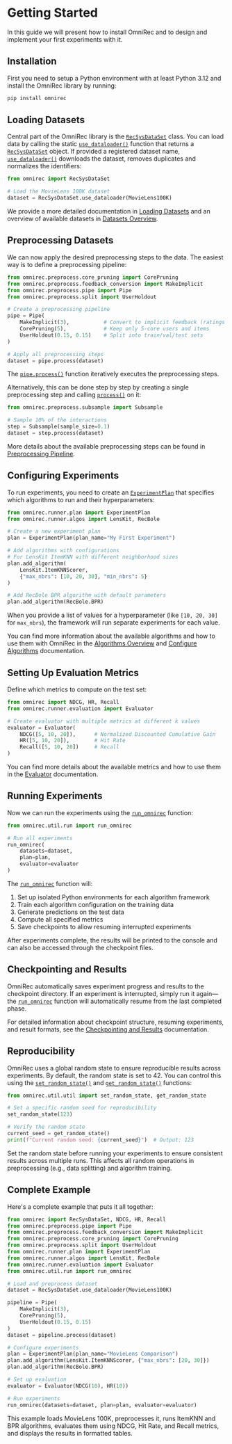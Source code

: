 # Getting Started

In this guide we will present how to install OmniRec and to design and implement your first experiments with it.

## Installation

First you need to setup a Python environment with at least Python 3.12 and install the OmniRec library by running:

```bash
pip install omnirec
```

## Loading Datasets

Central part of the OmniRec library is the [`RecSysDataSet`](API_references.md#omnirec.recsys_data_set.RecSysDataSet) class. You can load data by calling the static [`use_dataloader()`](API_references.md#omnirec.recsys_data_set.RecSysDataSet) function that returns a [`RecSysDataSet`](API_references.md#omnirec.recsys_data_set.RecSysDataSet) object. If provided a registered dataset name, [`use_dataloader()`](API_references.md#omnirec.recsys_data_set.RecSysDataSet) downloads the dataset, removes duplicates and normalizes the identifiers:

```python
from omnirec import RecSysDataSet

# Load the MovieLens 100K dataset
dataset = RecSysDataSet.use_dataloader(MovieLens100K)
```

We provide a more detailed documentation in [Loading Datasets](loading_datasets.md) and an overview of available datasets in [Datasets Overview](datasets_overview.md).

## Preprocessing Datasets

We can now apply the desired preprocessing steps to the data. The easiest way is to define a preprocessing pipeline:

```python
from omnirec.preprocess.core_pruning import CorePruning
from omnirec.preprocess.feedback_conversion import MakeImplicit
from omnirec.preprocess.pipe import Pipe
from omnirec.preprocess.split import UserHoldout

# Create a preprocessing pipeline
pipe = Pipe(
    MakeImplicit(3),           # Convert to implicit feedback (ratings >= 3)
    CorePruning(5),            # Keep only 5-core users and items
    UserHoldout(0.15, 0.15)    # Split into train/val/test sets
)

# Apply all preprocessing steps
dataset = pipe.process(dataset)
```

The [`pipe.process()`](API_references.md#omnirec.preprocess.pipe.Pipe) function iteratively executes the preprocessing steps.

Alternatively, this can be done step by step by creating a single preprocessing step and calling [`process()`](API_references.md#omnirec.preprocess.subsample.Subsample) on it:

```python
from omnirec.preprocess.subsample import Subsample

# Sample 10% of the interactions
step = Subsample(sample_size=0.1)
dataset = step.process(dataset)
```

More details about the available preprocessing steps can be found in [Preprocessing Pipeline](preprocessing.md).

## Configuring Experiments

To run experiments, you need to create an [`ExperimentPlan`](API_references.md#omnirec.runner.plan.ExperimentPlan) that specifies which algorithms to run and their hyperparameters:

```python
from omnirec.runner.plan import ExperimentPlan
from omnirec.runner.algos import LensKit, RecBole

# Create a new experiment plan
plan = ExperimentPlan(plan_name="My First Experiment")

# Add algorithms with configurations
# For LensKit ItemKNN with different neighborhood sizes
plan.add_algorithm(
    LensKit.ItemKNNScorer,
    {"max_nbrs": [10, 20, 30], "min_nbrs": 5}
)

# Add RecBole BPR algorithm with default parameters
plan.add_algorithm(RecBole.BPR)
```

When you provide a list of values for a hyperparameter (like `[10, 20, 30]` for `max_nbrs`), the framework will run separate experiments for each value.

You can find more information about the available algorithms and how to use them with OmniRec in the [Algorithms Overview](algorithms_overview.md) and [Configure Algorithms](conf_algo.md) documentation.

## Setting Up Evaluation Metrics

Define which metrics to compute on the test set:

```python
from omnirec import NDCG, HR, Recall
from omnirec.runner.evaluation import Evaluator

# Create evaluator with multiple metrics at different k values
evaluator = Evaluator(
    NDCG([5, 10, 20]),      # Normalized Discounted Cumulative Gain
    HR([5, 10, 20]),        # Hit Rate
    Recall([5, 10, 20])     # Recall
)
```
You can find more details about the available metrics and how to use them in the [Evaluator](evaluator.md) documentation.

## Running Experiments

Now we can run the experiments using the [`run_omnirec`](API_references.md#omnirec.util.run.run_omnirec) function:

```python
from omnirec.util.run import run_omnirec

# Run all experiments
run_omnirec(
    datasets=dataset,
    plan=plan,
    evaluator=evaluator
)
```

The [`run_omnirec`](API_references.md#omnirec.util.run.run_omnirec) function will:

1. Set up isolated Python environments for each algorithm framework
2. Train each algorithm configuration on the training data
3. Generate predictions on the test data
4. Compute all specified metrics
5. Save checkpoints to allow resuming interrupted experiments

After experiments complete, the results will be printed to the console and can also be accessed through the checkpoint files.

## Checkpointing and Results

OmniRec automatically saves experiment progress and results to the checkpoint directory. If an experiment is interrupted, simply run it again—the [`run_omnirec`](API_references.md#omnirec.util.run.run_omnirec) function will automatically resume from the last completed phase.

For detailed information about checkpoint structure, resuming experiments, and result formats, see the [Checkpointing and Results](checkpointing.md) documentation.

## Reproducibility

OmniRec uses a global random state to ensure reproducible results across experiments. By default, the random state is set to 42. You can control this using the [`set_random_state()`](API_references.md#omnirec.util.util.set_random_state) and [`get_random_state()`](API_references.md#omnirec.util.util.get_random_state) functions:

```python
from omnirec.util.util import set_random_state, get_random_state

# Set a specific random seed for reproducibility
set_random_state(123)

# Verify the random state
current_seed = get_random_state()
print(f"Current random seed: {current_seed}")  # Output: 123
```

Set the random state before running your experiments to ensure consistent results across multiple runs. This affects all random operations in preprocessing (e.g., data splitting) and algorithm training.

## Complete Example

Here's a complete example that puts it all together:

```python
from omnirec import RecSysDataSet, NDCG, HR, Recall
from omnirec.preprocess.pipe import Pipe
from omnirec.preprocess.feedback_conversion import MakeImplicit
from omnirec.preprocess.core_pruning import CorePruning
from omnirec.preprocess.split import UserHoldout
from omnirec.runner.plan import ExperimentPlan
from omnirec.runner.algos import LensKit, RecBole
from omnirec.runner.evaluation import Evaluator
from omnirec.util.run import run_omnirec

# Load and preprocess dataset
dataset = RecSysDataSet.use_dataloader(MovieLens100K)

pipeline = Pipe(
    MakeImplicit(3),
    CorePruning(5),
    UserHoldout(0.15, 0.15)
)
dataset = pipeline.process(dataset)

# Configure experiments
plan = ExperimentPlan(plan_name="MovieLens Comparison")
plan.add_algorithm(LensKit.ItemKNNScorer, {"max_nbrs": [20, 30]})
plan.add_algorithm(RecBole.BPR)

# Set up evaluation
evaluator = Evaluator(NDCG(10), HR(10))

# Run experiments
run_omnirec(datasets=dataset, plan=plan, evaluator=evaluator)
```

This example loads MovieLens 100K, preprocesses it, runs ItemKNN and BPR algorithms, evaluates them using NDCG, Hit Rate, and Recall metrics, and displays the results in formatted tables.